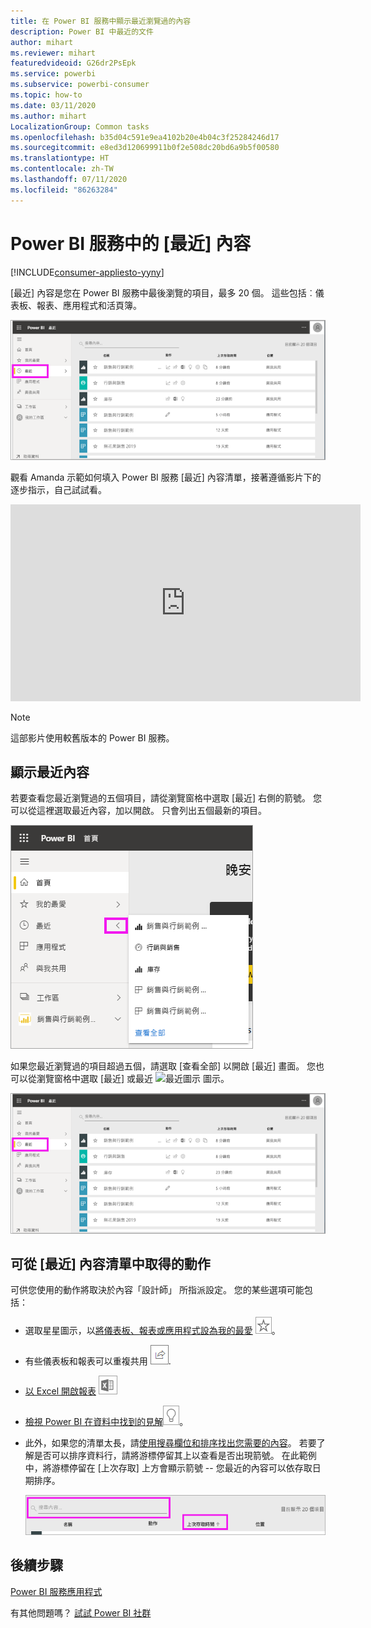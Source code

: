 ```yaml
---
title: 在 Power BI 服務中顯示最近瀏覽過的內容
description: Power BI 中最近的文件
author: mihart
ms.reviewer: mihart
featuredvideoid: G26dr2PsEpk
ms.service: powerbi
ms.subservice: powerbi-consumer
ms.topic: how-to
ms.date: 03/11/2020
ms.author: mihart
LocalizationGroup: Common tasks
ms.openlocfilehash: b35d04c591e9ea4102b20e4b04c3f25284246d17
ms.sourcegitcommit: e8ed3d120699911b0f2e508dc20bd6a9b5f00580
ms.translationtype: HT
ms.contentlocale: zh-TW
ms.lasthandoff: 07/11/2020
ms.locfileid: "86263284"
---
```

# <a name="recent-content-in-the-power-bi-service"></a>Power BI 服務中的 [最近]  內容

[!INCLUDE[consumer-appliesto-yyny](../includes/consumer-appliesto-yyny.md)]

[最近] 內容是您在 Power BI 服務中最後瀏覽的項目，最多 20 個。  這些包括︰儀表板、報表、應用程式和活頁簿。

![最近內容視窗](./media/end-user-recent/power-bi-recent.png)

觀看 Amanda 示範如何填入 Power BI 服務 [最近]  內容清單，接著遵循影片下的逐步指示，自己試試看。

<iframe width="560" height="315" src="https://www.youtube.com/embed/G26dr2PsEpk" frameborder="0" allowfullscreen></iframe>

> [!NOTE]
> 這部影片使用較舊版本的 Power BI 服務。

## <a name="display-recent-content"></a>顯示最近內容
若要查看您最近瀏覽過的五個項目，請從瀏覽窗格中選取 [最近]  右側的箭號。  您可以從這裡選取最近內容，加以開啟。 只會列出五個最新的項目。

![最近內容飛出視窗](./media/end-user-recent/power-bi-recent-flyout.png)

如果您最近瀏覽過的項目超過五個，請選取 [查看全部]  以開啟 [最近] 畫面。 您也可以從瀏覽窗格中選取 [最近]  或最近 ![最近圖示](./media/end-user-recent/power-bi-icon.png) 圖示。

![顯示所有最近內容](./media/end-user-recent/power-bi-recent.png)

## <a name="actions-available-from-the-recent-content-list"></a>可從 [最近]  內容清單中取得的動作
可供您使用的動作將取決於內容「設計師」  所指派設定。 您的某些選項可能包括：
* 選取星星圖示，以[將儀表板、報表或應用程式設為我的最愛](end-user-favorite.md) ![星號圖示](./media/end-user-shared-with-me/power-bi-star-icon.png)。
* 有些儀表板和報表可以重複共用  ![共用圖示](./media/end-user-shared-with-me/power-bi-share-icon-new.png).
* [以 Excel 開啟報表](end-user-export.md) ![匯出至 Excel 圖示](./media/end-user-shared-with-me/power-bi-excel.png) 
* [檢視 Power BI 在資料中找到的見解](end-user-insights.md)![見解圖示](./media/end-user-shared-with-me/power-bi-insights.png)。
* 此外，如果您的清單太長，請[使用搜尋欄位和排序找出您需要的內容](end-user-search-sort.md)。 若要了解是否可以排序資料行，請將游標停留其上以查看是否出現箭號。 在此範例中，將游標停留在 [上次存取]  上方會顯示箭號 -- 您最近的內容可以依存取日期排序。 

    ![排序所有最近內容](./media/end-user-recent/power-bi-recent-sort.png)


## <a name="next-steps"></a>後續步驟
[Power BI 服務應用程式](end-user-apps.md)

有其他問題嗎？ [試試 Power BI 社群](https://community.powerbi.com/)

